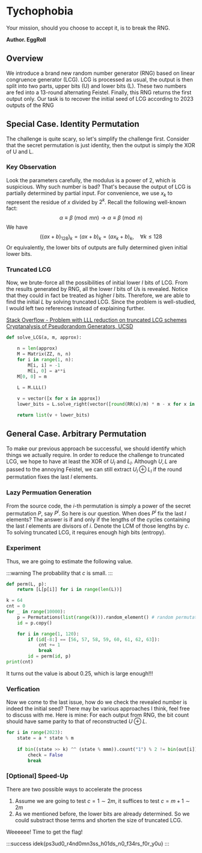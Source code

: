 # Tychophobia

Your mission, should you choose to accept it, is to break the RNG.

**Author. EggRoll** 

## Overview

We introduce a brand new random number generator (RNG) based on linear congruence generator (LCG). LCG is processed as usual, the output is then split into two parts, upper bits (U) and lower bits (L). These two numbers are fed into a 13-round alternating Feistel. Finally, this RNG returns the first output only. Our task is to recover the initial seed of LCG according to 2023 outputs of the RNG

## Special Case. Identity Permutation

The challenge is quite scary, so let's simplify the challenge first. Consider that the secret permutation is just identity, then the output is simply the XOR of U and L. 

### Key Observation

Look the parameters carefully, the modulus is a power of $2$, which is suspicious. Why such number is bad? That's because the output of LCG is partially determined by partial input. For convenience, we use $x_{k}$ to represent the residue of $x$ divided by $2^{k}$. Recall the following well-known fact: $$\alpha \equiv \beta \pmod{mn} \longrightarrow \alpha \equiv \beta \pmod{n}$$ We have $$((ax+b)_{128})_{k} = (ax+b)_{k} = (ax_{k}+b)_{k}, \quad \forall k \le 128 $$ Or equivalently, the lower bits of outputs are fully determined given initial lower bits. 

### Truncated LCG

Now, we brute-force all the possibilities of initial lower $l$ bits of LCG. From the results generated by RNG, all the lower $l$ bits of $U$s is revealed. Notice that they could in fact be treated as higher $l$ bits. Therefore, we are able to find the initial $L$ by solving truncated LCG. Since the problem is well-studied, I would left two references instead of explaining further.

[Stack Overflow - Problem with LLL reduction on truncated LCG schemes](https://crypto.stackexchange.com/questions/37836/problem-with-lll-reduction-on-truncated-lcg-schemes)
[Cryptanalysis of Pseudorandom Generators, UCSD](https://cseweb.ucsd.edu/classes/fa17/cse206A-a/LecPRG.pdf)

```python
def solve_LCG(a, m, approx):

	n = len(approx)
	M = Matrix(ZZ, n, n)
	for i in range(1, n):
		M[i, i] = -1
		M[i, 0] = a**i
	M[0, 0] = m
	
	L = M.LLL()

	v = vector([x for x in approx])
	lower_bits = L.solve_right(vector([round(RR(x)/m) * m - x for x in L * v]))

	return list(v + lower_bits)
```

## General Case. Arbitrary Permutation

To make our previous approach be successful, we should identify which things we actually require. In order to reduce the challenge to truncated LCG, we hope to have at least the XOR of $U_{l}$ and $L_{l}$. Although $U, L$ are passed to the annoying Feistel, we can still extract $U_{l} \oplus L_{l}$ if the round permutation fixes the last $l$ elements. 

### Lazy Permuation Generation

From the source code, the $i$-th permutation is simply a power of the secret permutation $P$, say $P^{i}$. So here is our question. When does $P^{i}$ fix the last $l$ elements? The answer is if and only if the lengths of the cycles containing the last $l$ elements are divisors of $i$. Denote the LCM of those lengths by $c$. To solving truncated LCG, it requires enough high bits (entropy).

### Experiment

Thus, we are going to estimate the following value.

:::warning
The probability that $c$ is small. 
:::

```python
def perm(L, p):
    return [L[p[i]] for i in range(len(L))]

k = 64
cnt = 0
for _ in range(10000):
    p = Permutations(list(range(k))).random_element() # random permutation
    id = p.copy()

    for i in range(1, 120):
        if (id[-8:] == [56, 57, 58, 59, 60, 61, 62, 63]):
            cnt += 1
            break
        id = perm(id, p)
print(cnt)
```

It turns out the value is about $0.25$, which is large enough!!!

### Verfication

Now we come to the last issue, how do we check the revealed number is indeed the initial seed? There may be various approaches I think, feel free to discuss with me. Here is mine: For each output from RNG, the bit count should have same parity to that of reconstructed $U \oplus L$.

```python
for i in range(2023):
	state = a * state % m
			
	if bin((state >> k) ^^ (state % mmm)).count("1") % 2 != bin(out[i]).count("1") % 2:
		check = False
		break
```

### [Optional] Speed-Up

There are two possible ways to accelerate the process
1. Assume we are going to test $c=1 \sim 2m$, it suffices to test $c=m+1 \sim 2m$
2. As we mentioned before, the lower bits are already determined. So we could substract those terms and shorten the size of truncated LCG. 

Weeeeee! Time to get the flag!

:::success
idek{ps3ud0_r4nd0mn3ss_h01ds_n0_f34rs_f0r_y0u}
:::
